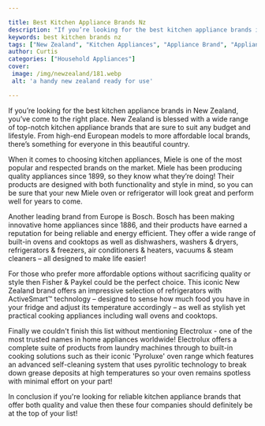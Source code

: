 ```yaml
---

title: Best Kitchen Appliance Brands Nz
description: "If you’re looking for the best kitchen appliance brands in New Zealand, you’ve come to the right place. New Zealand is blessed wit...take a moment to check it out "
keywords: best kitchen brands nz
tags: ["New Zealand", "Kitchen Appliances", "Appliance Brand", "Appliance Guide"]
author: Curtis
categories: ["Household Appliances"]
cover: 
 image: /img/newzealand/181.webp
 alt: 'a handy new zealand ready for use'

---
```


If you’re looking for the best kitchen appliance brands in New Zealand, you’ve come to the right place. New Zealand is blessed with a wide range of top-notch kitchen appliance brands that are sure to suit any budget and lifestyle. From high-end European models to more affordable local brands, there’s something for everyone in this beautiful country. 

When it comes to choosing kitchen appliances, Miele is one of the most popular and respected brands on the market. Miele has been producing quality appliances since 1899, so they know what they’re doing! Their products are designed with both functionality and style in mind, so you can be sure that your new Miele oven or refrigerator will look great and perform well for years to come. 

Another leading brand from Europe is Bosch. Bosch has been making innovative home appliances since 1886, and their products have earned a reputation for being reliable and energy efficient. They offer a wide range of built-in ovens and cooktops as well as dishwashers, washers & dryers, refrigerators & freezers, air conditioners & heaters, vacuums & steam cleaners – all designed to make life easier! 

For those who prefer more affordable options without sacrificing quality or style then Fisher & Paykel could be the perfect choice. This iconic New Zealand brand offers an impressive selection of refrigerators with ActiveSmart™ technology – designed to sense how much food you have in your fridge and adjust its temperature accordingly – as well as stylish yet practical cooking appliances including wall ovens and cooktops. 

Finally we couldn't finish this list without mentioning Electrolux - one of the most trusted names in home appliances worldwide! Electrolux offers a complete suite of products from laundry machines through to built-in cooking solutions such as their iconic 'Pyroluxe' oven range which features an advanced self-cleaning system that uses pyrolitic technology to break down grease deposits at high temperatures so your oven remains spotless with minimal effort on your part! 

 In conclusion if you're looking for reliable kitchen appliance brands that offer both quality and value then these four companies should definitely be at the top of your list!
